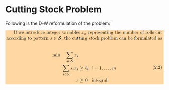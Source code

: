 # Cutting Stock Problem
Following is the D-W reformulation of the problem:

![](cuttingStock.PNG)


